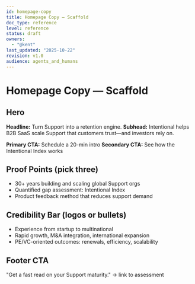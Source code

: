 ```yaml
---
id: homepage-copy
title: Homepage Copy — Scaffold
doc_type: reference
level: reference
status: draft
owners:
  - "@kent"
last_updated: "2025-10-22"
revision: v1.0
audience: agents_and_humans
---
```


# Homepage Copy — Scaffold

## Hero

**Headline:** Turn Support into a retention engine.
**Subhead:** Intentional helps B2B SaaS scale Support that customers trust—and investors rely on.

**Primary CTA:** Schedule a 20-min intro
**Secondary CTA:** See how the Intentional Index works

## Proof Points (pick three)

- 30+ years building and scaling global Support orgs
- Quantified gap assessment: Intentional Index
- Product feedback method that reduces support demand

## Credibility Bar (logos or bullets)

- Experience from startup to multinational
- Rapid growth, M&A integration, international expansion
- PE/VC-oriented outcomes: renewals, efficiency, scalability

## Footer CTA

"Get a fast read on your Support maturity." → link to assessment